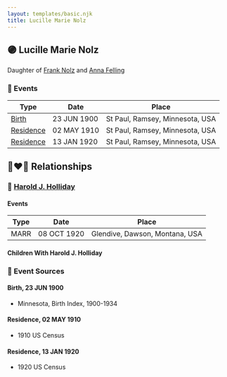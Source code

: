 ```yaml
---
layout: templates/basic.njk
title: Lucille Marie Nolz
---
```

## 🟣 Lucille Marie Nolz

Daughter of [Frank Nolz](/people/6/61628928) and [Anna Felling](/people/1/1735561)

### 📆 Events

Type | Date | Place
------ | ------ | ------
[Birth](#event-0) | 23 JUN 1900 | St Paul, Ramsey, Minnesota, USA
[Residence](#event-1) | 02 MAY 1910 | St Paul, Ramsey, Minnesota, USA
[Residence](#event-2) | 13 JAN 1920 | St Paul, Ramsey, Minnesota, USA

## 👩‍❤️‍👨 Relationships

### 🔵 [Harold J. Holliday](/people/6/60227815)

#### Events

Type | Date | Place
------ | ------ | ------
MARR | 08 OCT 1920 | Glendive, Dawson, Montana, USA
#### Children With Harold J. Holliday
### 📰 Event Sources

#### <a id="event-0"></a> Birth, 23 JUN 1900
* Minnesota, Birth Index, 1900-1934

#### <a id="event-1"></a> Residence, 02 MAY 1910
* 1910 US Census

#### <a id="event-2"></a> Residence, 13 JAN 1920
* 1920 US Census